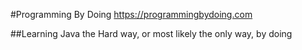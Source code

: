 #Programming By Doing
https://programmingbydoing.com

##Learning Java the Hard way, or most likely the only way, by doing